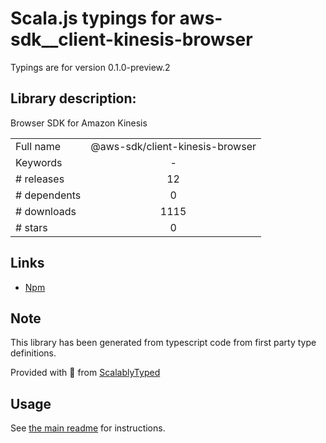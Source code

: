 
# Scala.js typings for aws-sdk__client-kinesis-browser

Typings are for version 0.1.0-preview.2

## Library description:
Browser SDK for Amazon Kinesis

|                    |                 |
| ------------------ | :-------------: |
| Full name          | @aws-sdk/client-kinesis-browser |
| Keywords           | - |
| # releases         | 12 |
| # dependents       | 0 |
| # downloads        | 1115 |
| # stars            | 0 |

## Links
- [Npm](https://www.npmjs.com/package/%40aws-sdk%2Fclient-kinesis-browser)
    


## Note
This library has been generated from typescript code from first party type definitions.

Provided with :purple_heart: from [ScalablyTyped](https://github.com/oyvindberg/ScalablyTyped)

## Usage
See [the main readme](../../readme.md) for instructions.



